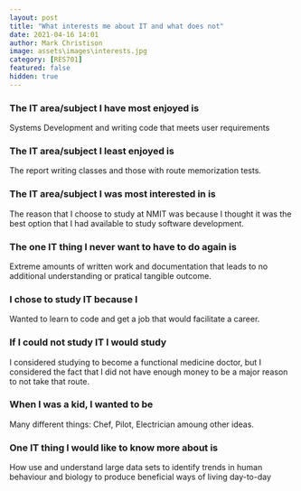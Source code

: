 ```yaml
---
layout: post
title: "What interests me about IT and what does not"
date: 2021-04-16 14:01
author: Mark Christison
image: assets\images\interests.jpg
category: [RES701]
featured: false
hidden: true
---
```


### The IT area/subject I have most enjoyed is

Systems Development and writing code that meets user requirements

### The IT area/subject I least enjoyed is 

The report writing classes and those with route memorization tests.

### The IT area/subject I was most interested in is 

The reason that I choose to study at NMIT was because I thought it was the best option that I had available to study software development.

### The one IT thing I never want to have to do again is 

Extreme amounts of written work and documentation that leads to no additional understanding or pratical tangible outcome.

### I chose to study IT because I  

Wanted to learn to code and get a job that would facilitate a career. 

### If I could not study IT I would study

I considered studying to become a functional medicine doctor, but I considered the fact that I did not have enough money to be a major reason to not take that route.

### When I was a kid, I wanted to be

Many different things: Chef, Pilot, Electrician amoung other ideas.

### One IT thing I would like to know more about is   

How use and understand large data sets to identify trends in human behaviour and biology to produce beneficial ways of living day-to-day
